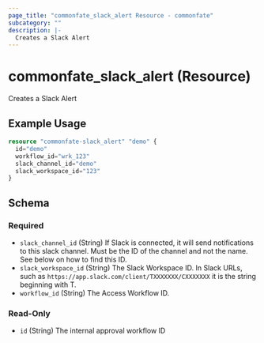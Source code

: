 ```yaml
---
page_title: "commonfate_slack_alert Resource - commonfate"
subcategory: ""
description: |-
  Creates a Slack Alert
---
```


# commonfate_slack_alert (Resource)

Creates a Slack Alert



## Example Usage

```terraform
resource "commonfate-slack_alert" "demo" {
  id="demo"
  workflow_id="wrk_123"
  slack_channel_id="demo"
  slack_workspace_id="123"
}
```


<!-- schema generated by tfplugindocs -->
## Schema

### Required

- `slack_channel_id` (String) If Slack is connected, it will send notifications to this slack channel. Must be the ID of the channel and not the name. See below on how to find this ID.
- `slack_workspace_id` (String) The Slack Workspace ID. In Slack URLs, such as `https://app.slack.com/client/TXXXXXXX/CXXXXXXX` it is the string beginning with T.
- `workflow_id` (String) The Access Workflow ID.

### Read-Only

- `id` (String) The internal approval workflow ID

